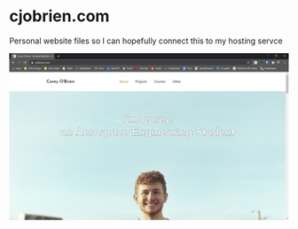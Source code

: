 # cjobrien.com
Personal website files so I can hopefully connect this to my hosting servce

![Website Screenshot](websitescreenshot.PNG)
